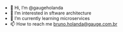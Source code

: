 - 👋 Hi, I’m @gaugeholanda
- 👀 I’m interested in sftware architecture
- 🌱 I’m currently learning microservices
- 📫 How to reach me bruno.holanda@gauge.com.br
